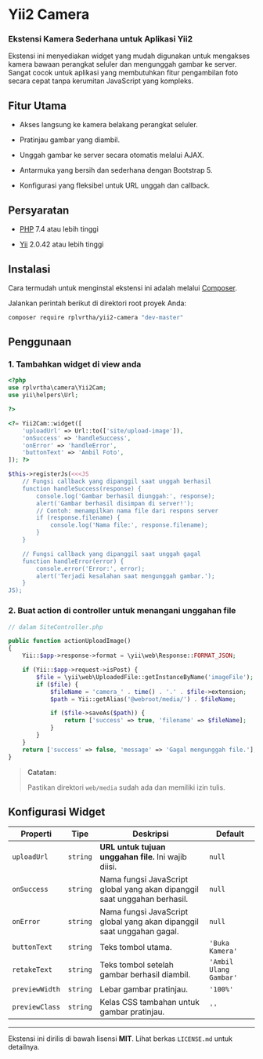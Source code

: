 # Yii2 Camera

### Ekstensi Kamera Sederhana untuk Aplikasi Yii2

Ekstensi ini menyediakan widget yang mudah digunakan untuk mengakses kamera bawaan perangkat seluler dan mengunggah gambar ke server. Sangat cocok untuk aplikasi yang membutuhkan fitur pengambilan foto secara cepat tanpa kerumitan JavaScript yang kompleks.

## Fitur Utama

- Akses langsung ke kamera belakang perangkat seluler.

- Pratinjau gambar yang diambil.

- Unggah gambar ke server secara otomatis melalui AJAX.

- Antarmuka yang bersih dan sederhana dengan Bootstrap 5.

- Konfigurasi yang fleksibel untuk URL unggah dan callback.

## Persyaratan

- [PHP](https://php.net/) 7.4 atau lebih tinggi

- [Yii](https://yiiframework.com/) 2.0.42 atau lebih tinggi

## Instalasi

Cara termudah untuk menginstal ekstensi ini adalah melalui [Composer](https://getcomposer.org).

Jalankan perintah berikut di direktori root proyek Anda:

```bash
composer require rplvrtha/yii2-camera "dev-master"
```
## Penggunaan

### 1. Tambahkan widget di view anda

```php
<?php
use rplvrtha\camera\Yii2Cam;
use yii\helpers\Url;

?>

<?= Yii2Cam::widget([
    'uploadUrl' => Url::to(['site/upload-image']),
    'onSuccess' => 'handleSuccess',
    'onError' => 'handleError',
    'buttonText' => 'Ambil Foto',
]); ?>

$this->registerJs(<<<JS
    // Fungsi callback yang dipanggil saat unggah berhasil
    function handleSuccess(response) {
        console.log('Gambar berhasil diunggah:', response);
        alert('Gambar berhasil disimpan di server!');
        // Contoh: menampilkan nama file dari respons server
        if (response.filename) {
            console.log('Nama file:', response.filename);
        }
    }

    // Fungsi callback yang dipanggil saat unggah gagal
    function handleError(error) {
        console.error('Error:', error);
        alert('Terjadi kesalahan saat mengunggah gambar.');
    }
JS);
```

### 2. Buat action di controller untuk menangani unggahan file

```php
// dalam SiteController.php

public function actionUploadImage()
{
    Yii::$app->response->format = \yii\web\Response::FORMAT_JSON;

    if (Yii::$app->request->isPost) {
        $file = \yii\web\UploadedFile::getInstanceByName('imageFile');
        if ($file) {
            $fileName = 'camera_' . time() . '.' . $file->extension;
            $path = Yii::getAlias('@webroot/media/') . $fileName;

            if ($file->saveAs($path)) {
                return ['success' => true, 'filename' => $fileName];
            }
        }
    }
    return ['success' => false, 'message' => 'Gagal mengunggah file.'];
}
```

> **Catatan:**
>
> Pastikan direktori `web/media` sudah ada dan memiliki izin tulis.

## Konfigurasi Widget

|Properti|Tipe|Deskripsi|Default|
|---|---|---|---|
|`uploadUrl`|`string`|**URL untuk tujuan unggahan file.** Ini wajib diisi.|`null`|
|`onSuccess`|`string`|Nama fungsi JavaScript global yang akan dipanggil saat unggahan berhasil.|`null`|
|`onError`|`string`|Nama fungsi JavaScript global yang akan dipanggil saat unggahan gagal.|`null`|
|`buttonText`|`string`|Teks tombol utama.|`'Buka Kamera'`|
|`retakeText`|`string`|Teks tombol setelah gambar berhasil diambil.|`'Ambil Ulang Gambar'`|
|`previewWidth`|`string`|Lebar gambar pratinjau.|`'100%'`|
|`previewClass`|`string`|Kelas CSS tambahan untuk gambar pratinjau.|`''`|
---
Ekstensi ini dirilis di bawah lisensi **MIT**. Lihat berkas `LICENSE.md` untuk detailnya.
